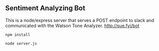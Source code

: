 ## Sentiment Analyzing Bot

This is a node/express server that serves a POST endpoint to slack and communicated with the Watson Tone Analyzer. http://sue.fyi/bot

`npm install`

`node server.js`
